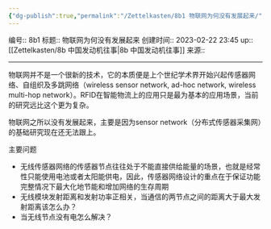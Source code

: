 ```yaml
---
{"dg-publish":true,"permalink":"/Zettelkasten/8b1 物联网为何没有发展起来/","dgPassFrontmatter":true}
---
```


编号:: 8b1
标题:: 物联网为何没有发展起来
创建时间:: 2023-02-22 23:45
up:: [[Zettelkasten/8b 中国发动机往事\|8b 中国发动机往事]]
来源:: 

---
物联网并不是一个很新的技术，它的本质便是上个世纪学术界开始兴起传感器网络、自组织及多跳网络（wireless sensor network, ad-hoc network, wireless multi-hop network）。RFID在智能物流上的应用只是最为基本的应用场景，当前的研究远比这个更为复杂。

物联网之所以没有发展起来，主要是因为sensor network（分布式传感器采集网）的基础研究现在还无法跟上。

主要问题
- 无线传感器网络的传感器节点往往处于不能直接供给能量的场景，也就是经常性只能使用电池或者太阳能供电，因此，传感器网络设计的重点在于保证功能完整情况下最大化地节能和增加网络的生存周期
- 无线模块发射距离和发射功率正相关，当通信的两节点之间的距离大于最大发射距离该怎么办？
- 当无线节点没有电怎么解决？
